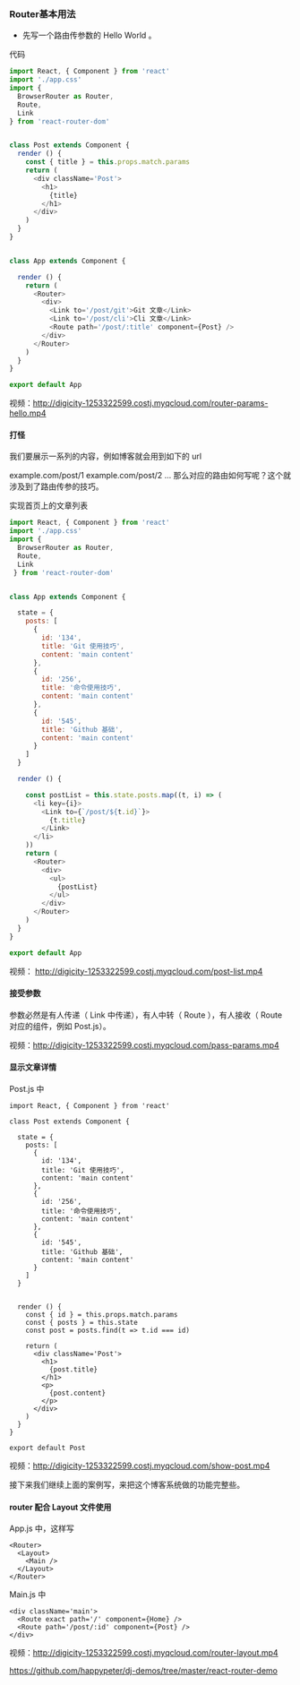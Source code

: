 ### Router基本用法

* 先写一个路由传参数的 Hello World 。

代码

```js
import React, { Component } from 'react'
import './app.css'
import {
  BrowserRouter as Router,
  Route,
  Link
} from 'react-router-dom'


class Post extends Component {
  render () {
    const { title } = this.props.match.params
    return (
      <div className='Post'>
        <h1>
          {title}
        </h1>
      </div>
    )
  }
}


class App extends Component {

  render () {
    return (
      <Router>
        <div>
          <Link to='/post/git'>Git 文章</Link>
          <Link to='/post/cli'>Cli 文章</Link>
          <Route path='/post/:title' component={Post} />
        </div>
      </Router>
    )
  }
}

export default App
```
视频：http://digicity-1253322599.costj.myqcloud.com/router-params-hello.mp4

#### 打怪

我们要展示一系列的内容，例如博客就会用到如下的 url

example.com/post/1
example.com/post/2
...
那么对应的路由如何写呢？这个就涉及到了路由传参的技巧。

实现首页上的文章列表
```js
import React, { Component } from 'react'
import './app.css'
import {
  BrowserRouter as Router,
  Route,
  Link
 } from 'react-router-dom'


class App extends Component {

  state = {
    posts: [
      {
        id: '134',
        title: 'Git 使用技巧',
        content: 'main content'
      },
      {
        id: '256',
        title: '命令使用技巧',
        content: 'main content'
      },
      {
        id: '545',
        title: 'Github 基础',
        content: 'main content'
      }
    ]
  }

  render () {

    const postList = this.state.posts.map((t, i) => (
      <li key={i}>
        <Link to={`/post/${t.id}`}>
          {t.title}
        </Link>
      </li>
    ))
    return (
      <Router>
        <div>
          <ul>
            {postList}
          </ul>
        </div>
      </Router>
    )
  }
}

export default App
```
视频： http://digicity-1253322599.costj.myqcloud.com/post-list.mp4

#### 接受参数

参数必然是有人传递（ Link 中传递），有人中转（ Route ），有人接收（ Route 对应的组件，例如 Post.js）。

视频：http://digicity-1253322599.costj.myqcloud.com/pass-params.mp4

#### 显示文章详情

Post.js 中
```
import React, { Component } from 'react'

class Post extends Component {

  state = {
    posts: [
      {
        id: '134',
        title: 'Git 使用技巧',
        content: 'main content'
      },
      {
        id: '256',
        title: '命令使用技巧',
        content: 'main content'
      },
      {
        id: '545',
        title: 'Github 基础',
        content: 'main content'
      }
    ]
  }


  render () {
    const { id } = this.props.match.params
    const { posts } = this.state
    const post = posts.find(t => t.id === id)

    return (
      <div className='Post'>
        <h1>
          {post.title}
        </h1>
        <p>
          {post.content}
        </p>
      </div>
    )
  }
}

export default Post
```
视频：http://digicity-1253322599.costj.myqcloud.com/show-post.mp4

接下来我们继续上面的案例写，来把这个博客系统做的功能完整些。

#### router 配合 Layout 文件使用

App.js 中，这样写
```
<Router>
  <Layout>
    <Main />
  </Layout>
</Router>
```
Main.js 中
```
<div className='main'>
  <Route exact path='/' component={Home} />
  <Route path='/post/:id' component={Post} />
</div>
```
视频：http://digicity-1253322599.costj.myqcloud.com/router-layout.mp4



https://github.com/happypeter/dj-demos/tree/master/react-router-demo
